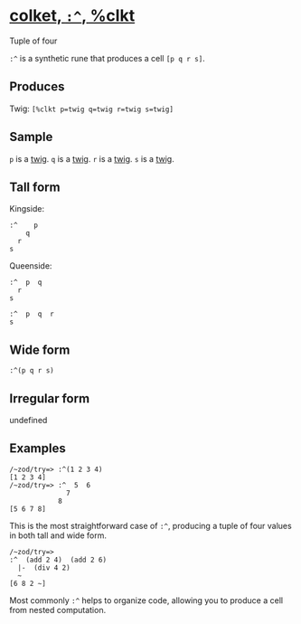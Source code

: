 [colket, `:^`, %clkt](#clkt)
============================

Tuple of four

`:^` is a synthetic rune that produces a cell `[p q r s]`.

Produces
--------

Twig: `[%clkt p=twig q=twig r=twig s=twig]`

Sample
------

`p` is a [twig](). `q` is a [twig](). `r` is a [twig](). `s` is a
[twig]().

Tall form
---------

Kingside:

    :^    p
        q
      r
    s

Queenside:

    :^  p  q
      r
    s

    :^  p  q  r  
    s

Wide form
---------

    :^(p q r s)

Irregular form
--------------

undefined

Examples
--------

    /~zod/try=> :^(1 2 3 4)
    [1 2 3 4]
    /~zod/try=> :^  5  6
                  7
                8
    [5 6 7 8]

This is the most straightforward case of `:^`, producing a tuple of four
values in both tall and wide form.

    /~zod/try=> 
    :^  (add 2 4)  (add 2 6)
      |-  (div 4 2)
      ~
    [6 8 2 ~]

Most commonly `:^` helps to organize code, allowing you to produce a
cell from nested computation.
